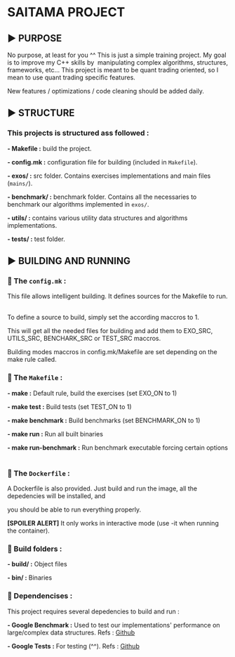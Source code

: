 # **SAITAMA PROJECT**

## ▶️ PURPOSE

No purpose, at least for you ^^ This is just a simple training project. My goal is to improve my C++ skills by  manipulating complex algorithms, structures, frameworks, etc... This project is meant to be quant trading oriented, so I mean to use quant trading specific features. 

New features / optimizations / code cleaning should be added daily.  

## ▶️ STRUCTURE

### This projects is structured ass followed :

**- Makefile :** build the project.  

**- config.mk :** configuration file for building (included in `Makefile`).  

**- exos/ :** src folder. Contains exercises implementations and main files (`mains/`).  

**- benchmark/ :** benchmark folder. Contains all the necessaries to benchmark our algorithms implemented in `exos/`.  

**- utils/ :** contains various utility data structures and algorithms implementations.  

**- tests/ :** test folder.  

## ▶️ BUILDING AND RUNNING

### 🚩 The `config.mk` :

This file allows intelligent building. It defines sources for the Makefile to run.  

To define a source to build, simply set the according maccros to 1.  

This will get all the needed files for building and add them to EXO_SRC, UTILS_SRC, BENCHARK_SRC or TEST_SRC maccros.  

Building modes maccros in config.mk/Makefile are set depending on the make rule called.  

### 🚩 The `Makefile` :

**- make :** Default rule, build the exercises (set EXO_ON to 1)  

**- make test :** Build tests (set TEST_ON to 1)  

**- make benchmark :** Build benchmarks (set BENCHMARK_ON to 1)  

**- make run :** Run all built binaries  

**- make run-benchmark :** Run benchmark executable forcing certain options  

### 🚩 The `Dockerfile` :

A Dockerfile is also provided. Just build and run the image, all the depedencies will be installed, and  

you should be able to run everything properly.

**[SPOILER ALERT]** It only works in interactive mode (use -it when running the container).  

### 🚩 Build folders :

**- build/ :** Object files  

**- bin/ :** Binaries  

### 🚩 Dependencises :

This project requires several depedencies to build and run :  

**- Google Benchmark :** Used to test our implementations' performance on large/complex data structures. Refs : [Github](https://github.com/google/benchmark)  

**- Google Tests :** For testing (^^). Refs : [Github](https://github.com/google/googletest)
